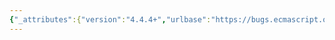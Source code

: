 ```yaml
---
{"_attributes":{"version":"4.4.4+","urlbase":"https://bugs.ecmascript.org/","maintainer":"dherman@mozilla.com"},"bug":{"bug_id":4230,"creation_ts":"2015-03-27 07:36:00 -0700","short_desc":"22.2.3.25 %TypedArray%.prototype.sort: Sort -0 before +0 ?","delta_ts":"2015-04-03 12:35:35 -0700","product":"Draft for 6th Edition","component":"technical issue","version":"Rev 36: March 17, 2015 Release Candidate 3","rep_platform":"All","op_sys":"All","bug_status":"RESOLVED","resolution":"FIXED","priority":"Normal","bug_severity":"normal","everconfirmed":true,"reporter":{"uid":"andrebargull","name":"André Bargull"},"assigned_to":{"uid":"allen","name":"Allen Wirfs-Brock"},"long_desc":[{"commentid":13947,"comment_count":0,"who":{"uid":"andrebargull","name":"André Bargull"},"bug_when":"2015-03-27 07:36:27 -0700","thetext":"22.2.3.25 %TypedArray%.prototype.sort ( comparefn )\n\nTypedArray SortCompare currently does not specify that -0 is sorted before +0 (but implementations are allowed to do so, because the sort is not stable). \n\nI'm not sure if this is an oversight or the expected behaviour."},{"commentid":14000,"comment_count":1,"who":{"uid":"allen","name":"Allen Wirfs-Brock"},"bug_when":"2015-04-01 12:17:43 -0700","thetext":"fixed in rev37 editor's draft\n\noversight"},{"commentid":14080,"comment_count":2,"who":{"uid":"allen","name":"Allen Wirfs-Brock"},"bug_when":"2015-04-03 12:35:35 -0700","thetext":"In Rev37"}]}}
---
```

